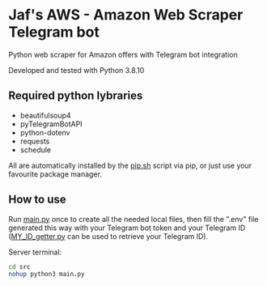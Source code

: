 # Jaf's AWS - Amazon Web Scraper Telegram bot

Python web scraper for Amazon offers with Telegram bot integration

Developed and tested with Python 3.8.10


## Required python lybraries

- beautifulsoup4
- pyTelegramBotAPI
- python-dotenv
- requests
- schedule

All are automatically installed by the [pip.sh](pip.sh) script via pip, or just use your favourite package manager.


## How to use

Run [main.py](src/main.py) once to create all the needed local files, then fill the ".env" file generated this way with your Telegram bot token and your Telegram ID ([MY_ID_getter.py](src/MY_ID_getter.py) can be used to retrieve your Telegram ID).

Server terminal:
```sh
cd src
nohup python3 main.py
```